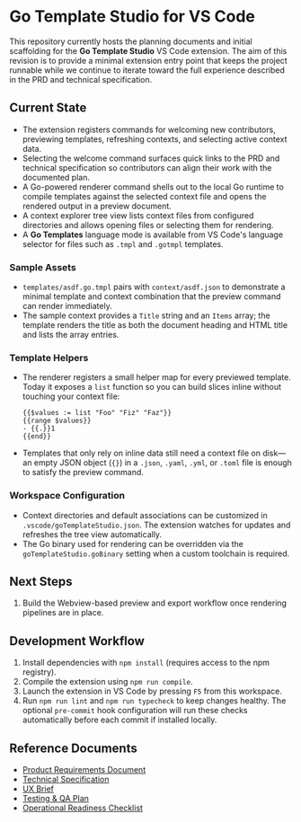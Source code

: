 # Go Template Studio for VS Code

This repository currently hosts the planning documents and initial scaffolding for the **Go Template Studio** VS Code extension. The aim of this revision is to provide a minimal extension entry point that keeps the project runnable while we continue to iterate toward the full experience described in the PRD and technical specification.

## Current State
- The extension registers commands for welcoming new contributors, previewing templates, refreshing contexts, and selecting active context data.
- Selecting the welcome command surfaces quick links to the PRD and technical specification so contributors can align their work with the documented plan.
- A Go-powered renderer command shells out to the local Go runtime to compile templates against the selected context file and opens the rendered output in a preview document.
- A context explorer tree view lists context files from configured directories and allows opening files or selecting them for rendering.
- A **Go Templates** language mode is available from VS Code's language selector for files such as `.tmpl` and `.gotmpl` templates.

### Sample Assets
- `templates/asdf.go.tmpl` pairs with `context/asdf.json` to demonstrate a minimal template and context combination that the preview command can render immediately.
- The sample context provides a `Title` string and an `Items` array; the template renders the title as both the document heading and HTML title and lists the array entries.

### Template Helpers
- The renderer registers a small helper map for every previewed template. Today it exposes a `list` function so you can build slices inline without touching your context file:

  ```gotemplate
  {{$values := list "Foo" "Fiz" "Faz"}}
  {{range $values}}
  - {{.}}1
  {{end}}
  ```
- Templates that only rely on inline data still need a context file on disk—an empty JSON object (`{}`) in a `.json`, `.yaml`, `.yml`, or `.toml` file is enough to satisfy the preview command.

### Workspace Configuration
- Context directories and default associations can be customized in `.vscode/goTemplateStudio.json`. The extension watches for updates and refreshes the tree view automatically.
- The Go binary used for rendering can be overridden via the `goTemplateStudio.goBinary` setting when a custom toolchain is required.

## Next Steps
1. Build the Webview-based preview and export workflow once rendering pipelines are in place.

## Development Workflow
1. Install dependencies with `npm install` (requires access to the npm registry).
2. Compile the extension using `npm run compile`.
3. Launch the extension in VS Code by pressing `F5` from this workspace.
4. Run `npm run lint` and `npm run typecheck` to keep changes healthy. The optional `pre-commit` hook configuration will run these checks automatically before each commit if installed locally.

## Reference Documents
- [Product Requirements Document](PRD.md)
- [Technical Specification](technical_spec.md)
- [UX Brief](ux_brief.md)
- [Testing & QA Plan](testing_plan.md)
- [Operational Readiness Checklist](operational_readiness.md)
